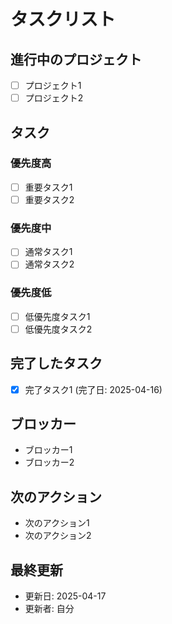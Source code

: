 # タスクリスト

## 進行中のプロジェクト
- [ ] プロジェクト1
- [ ] プロジェクト2

## タスク
### 優先度高
- [ ] 重要タスク1
- [ ] 重要タスク2

### 優先度中
- [ ] 通常タスク1
- [ ] 通常タスク2

### 優先度低
- [ ] 低優先度タスク1
- [ ] 低優先度タスク2

## 完了したタスク
- [x] 完了タスク1 (完了日: 2025-04-16)

## ブロッカー
- ブロッカー1
- ブロッカー2

## 次のアクション
- 次のアクション1
- 次のアクション2

## 最終更新
- 更新日: 2025-04-17
- 更新者: 自分
